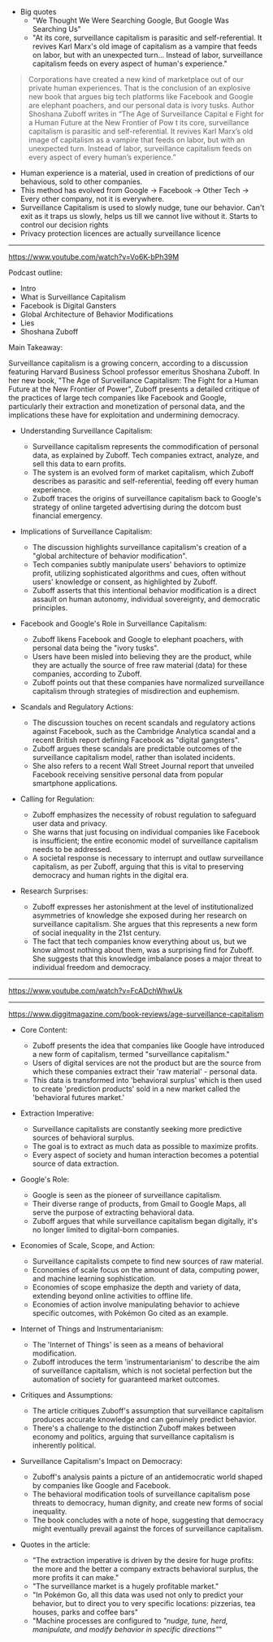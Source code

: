 
- Big quotes
    - "We Thought We Were Searching Google, But Google Was Searching Us"
    - "At its core, surveillance capitalism is parasitic and self-referential. It revives Karl Marx's old image of capitalism as a vampire that feeds on labor, but with an unexpected turn... Instead of labor, surveillance capitalism feeds on every aspect of human's experience."

> Corporations have created a new kind of marketplace out of our private human experiences. That is the conclusion of an explosive new book that argues big tech platforms like Facebook and Google are elephant poachers, and our personal data is ivory tusks. Author Shoshana Zuboff writes in “The Age of Surveillance Capital e Fight for a Human Future at the New Frontier of Pow t its core, surveillance capitalism is parasitic and self-referential. It revives Karl Marx’s old image of capitalism as a vampire that feeds on labor, but with an unexpected turn. Instead of labor, surveillance capitalism feeds on every aspect of every human’s experience.”

- Human experience is a material, used in creation of predictions of our behavious, sold to other companies.
- This method has evolved from Google -> Facebook -> Other Tech -> Every other company, not it is everywhere.
- Surveillance Capitalism is used to slowly nudge, tune our behavior. Can't exit as it traps us slowly, helps us till we cannot live without it. Starts to control our decision rights
- Privacy protection licences are actually surveillance licence

---

https://www.youtube.com/watch?v=Vo6K-bPh39M

Podcast outline:
- Intro
- What is Surveillance Capitalism
- Facebook is Digital Gansters
- Global Architecture of Behavior Modifications
- Lies
- Shoshana Zuboff


Main Takeaway:

Surveillance capitalism is a growing concern, according to a discussion featuring Harvard Business School professor emeritus Shoshana Zuboff. In her new book, "The Age of Surveillance Capitalism: The Fight for a Human Future at the New Frontier of Power", Zuboff presents a detailed critique of the practices of large tech companies like Facebook and Google, particularly their extraction and monetization of personal data, and the implications these have for exploitation and undermining democracy. 

- Understanding Surveillance Capitalism:
  - Surveillance capitalism represents the commodification of personal data, as explained by Zuboff. Tech companies extract, analyze, and sell this data to earn profits.
  - The system is an evolved form of market capitalism, which Zuboff describes as parasitic and self-referential, feeding off every human experience.
  - Zuboff traces the origins of surveillance capitalism back to Google's strategy of online targeted advertising during the dotcom bust financial emergency.

- Implications of Surveillance Capitalism: 
  - The discussion highlights surveillance capitalism's creation of a "global architecture of behavior modification". 
  - Tech companies subtly manipulate users' behaviors to optimize profit, utilizing sophisticated algorithms and cues, often without users' knowledge or consent, as highlighted by Zuboff.
  - Zuboff asserts that this intentional behavior modification is a direct assault on human autonomy, individual sovereignty, and democratic principles.

- Facebook and Google's Role in Surveillance Capitalism:
  - Zuboff likens Facebook and Google to elephant poachers, with personal data being the "ivory tusks". 
  - Users have been misled into believing they are the product, while they are actually the source of free raw material (data) for these companies, according to Zuboff.
  - Zuboff points out that these companies have normalized surveillance capitalism through strategies of misdirection and euphemism.

- Scandals and Regulatory Actions:
  - The discussion touches on recent scandals and regulatory actions against Facebook, such as the Cambridge Analytica scandal and a recent British report defining Facebook as "digital gangsters".
  - Zuboff argues these scandals are predictable outcomes of the surveillance capitalism model, rather than isolated incidents.
  - She also refers to a recent Wall Street Journal report that unveiled Facebook receiving sensitive personal data from popular smartphone applications.

- Calling for Regulation:
  - Zuboff emphasizes the necessity of robust regulation to safeguard user data and privacy. 
  - She warns that just focusing on individual companies like Facebook is insufficient; the entire economic model of surveillance capitalism needs to be addressed.
  - A societal response is necessary to interrupt and outlaw surveillance capitalism, as per Zuboff, arguing that this is vital to preserving democracy and human rights in the digital era.

- Research Surprises:
   - Zuboff expresses her astonishment at the level of institutionalized asymmetries of knowledge she exposed during her research on surveillance capitalism. She argues that this represents a new form of social inequality in the 21st century.
   - The fact that tech companies know everything about us, but we know almost nothing about them, was a surprising find for Zuboff. She suggests that this knowledge imbalance poses a major threat to individual freedom and democracy.

---

https://www.youtube.com/watch?v=FcADchWhwUk

---

https://www.diggitmagazine.com/book-reviews/age-surveillance-capitalism

- Core Content:
  - Zuboff presents the idea that companies like Google have introduced a new form of capitalism, termed "surveillance capitalism."
  - Users of digital services are not the product but are the source from which these companies extract their 'raw material' - personal data.
  - This data is transformed into 'behavioral surplus' which is then used to create 'prediction products' sold in a new market called the 'behavioral futures market.'

- Extraction Imperative:
  - Surveillance capitalists are constantly seeking more predictive sources of behavioral surplus.
  - The goal is to extract as much data as possible to maximize profits.
  - Every aspect of society and human interaction becomes a potential source of data extraction.

- Google's Role:
  - Google is seen as the pioneer of surveillance capitalism.
  - Their diverse range of products, from Gmail to Google Maps, all serve the purpose of extracting behavioral data.
  - Zuboff argues that while surveillance capitalism began digitally, it's no longer limited to digital-born companies.

- Economies of Scale, Scope, and Action:
  - Surveillance capitalists compete to find new sources of raw material.
  - Economies of scale focus on the amount of data, computing power, and machine learning sophistication.
  - Economies of scope emphasize the depth and variety of data, extending beyond online activities to offline life.
  - Economies of action involve manipulating behavior to achieve specific outcomes, with Pokémon Go cited as an example.

- Internet of Things and Instrumentarianism:
  - The 'Internet of Things' is seen as a means of behavioral modification.
  - Zuboff introduces the term 'instrumentarianism' to describe the aim of surveillance capitalism, which is not societal perfection but the automation of society for guaranteed market outcomes.

- Critiques and Assumptions:
  - The article critiques Zuboff's assumption that surveillance capitalism produces accurate knowledge and can genuinely predict behavior.
  - There's a challenge to the distinction Zuboff makes between economy and politics, arguing that surveillance capitalism is inherently political.

- Surveillance Capitalism's Impact on Democracy:
  - Zuboff's analysis paints a picture of an antidemocratic world shaped by companies like Google and Facebook.
  - The behavioral modification tools of surveillance capitalism pose threats to democracy, human dignity, and create new forms of social inequality.
  - The book concludes with a note of hope, suggesting that democracy might eventually prevail against the forces of surveillance capitalism.

- Quotes in the article:
  - "The extraction imperative is driven by the desire for huge profits: the more and the better a company extracts behavioral surplus, the more profits it can make."
  - "The surveillance market is a hugely profitable market."
  - "In Pokémon Go, all this data was used not only to predict your behavior, but to direct you to very specific locations: pizzerias, tea houses, parks and coffee bars"
  - "Machine processes are configured to *"nudge, tune, herd, manipulate, and modify behavior in specific directions"*"
